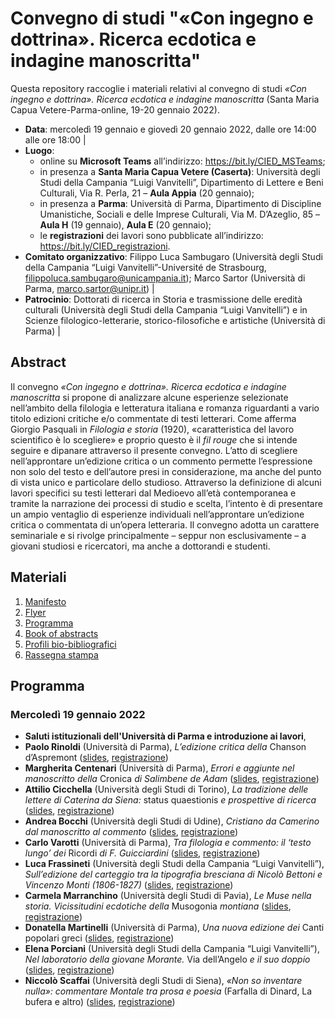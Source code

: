 # Convegno di studi "«Con ingegno e dottrina». Ricerca ecdotica e indagine manoscritta"

Questa repository raccoglie i materiali relativi al convegno di studi _«Con ingegno e dottrina». Ricerca ecdotica e indagine manoscritta_ (Santa Maria Capua Vetere-Parma-online, 19-20 gennaio 2022).

* **Data**: mercoledì 19 gennaio e giovedì 20 gennaio 2022, dalle ore 14:00 alle ore 18:00 |
* **Luogo**:
  * online su **Microsoft Teams** all’indirizzo: https://bit.ly/CIED_MSTeams;
  * in presenza a **Santa Maria Capua Vetere (Caserta)**: Università degli Studi della Campania “Luigi Vanvitelli”, Dipartimento di Lettere e Beni Culturali, Via R. Perla, 21 – **Aula Appia** (20 gennaio);
  * in presenza a **Parma**: Università di Parma, Dipartimento di Discipline Umanistiche, Sociali e delle Imprese Culturali, Via M. D’Azeglio, 85 – **Aula H** (19 gennaio), **Aula E** (20 gennaio);
  * le **registrazioni** dei lavori sono pubblicate all’indirizzo: https://bit.ly/CIED_registrazioni.
* **Comitato organizzativo**: Filippo Luca Sambugaro (Università degli Studi della Campania “Luigi Vanvitelli”-Université de Strasbourg, filippoluca.sambugaro@unicampania.it); Marco Sartor (Università di Parma, marco.sartor@unipr.it) |
* **Patrocinio**: Dottorati di ricerca in Storia e trasmissione delle eredità culturali (Università degli Studi della Campania “Luigi Vanvitelli”) e in Scienze filologico-letterarie, storico-filosofiche e artistiche (Università di Parma) |


## Abstract
Il convegno *«Con ingegno e dottrina». Ricerca ecdotica e indagine manoscritta* si propone di analizzare alcune esperienze selezionate nell’ambito della filologia e letteratura italiana e romanza riguardanti a vario titolo edizioni critiche e/o commentate di testi letterari. Come afferma Giorgio Pasquali in *Filologia e storia* (1920), «caratteristica del lavoro scientifico è lo scegliere» e proprio questo è il *fil rouge* che si intende seguire e dipanare attraverso il presente convegno. L’atto di scegliere nell’approntare un’edizione critica o un commento permette l’espressione non solo del testo e dell’autore presi in considerazione, ma anche del punto di vista unico e particolare dello studioso. Attraverso la definizione di alcuni lavori specifici su testi letterari dal Medioevo all’età contemporanea e tramite la narrazione dei processi di studio e scelta, l’intento è di presentare un ampio ventaglio di esperienze individuali nell’approntare un’edizione critica o commentata di un’opera letteraria. Il convegno adotta un carattere seminariale e si rivolge principalmente – seppur non esclusivamente – a giovani studiosi e ricercatori, ma anche a dottorandi e studenti.


## Materiali

1. [Manifesto](https://github.com/msartorair/coningegnoedottrina/blob/main/Manifesto.pdf)
2. [Flyer](https://github.com/msartorair/coningegnoedottrina/blob/main/Flyer.pdf)
3. [Programma](https://github.com/msartorair/coningegnoedottrina/blob/main/Programma.pdf)
4. [Book of abstracts](https://github.com/msartorair/coningegnoedottrina/blob/main/Book_of_abstracts.pdf)
5. [Profili bio-bibliografici](https://github.com/msartorair/coningegnoedottrina/blob/main/Profili_bio-bibliografici.pdf)
6. [Rassegna stampa](https://github.com/msartorair/coningegnoedottrina/blob/main/Rassegna_stampa.pdf)



## Programma

### Mercoledì 19 gennaio 2022

* **Saluti istituzionali dell'Università di Parma e introduzione ai lavori**, 
* **Paolo Rinoldi** (Università di Parma), *L’edizione critica della* Chanson d’Aspremont ([slides](slides/Rinoldi.pdf), [registrazione](https://bit.ly/CIED_Rinoldi_registrazione))
* **Margherita Centenari** (Università di Parma), *Errori e aggiunte nel manoscritto della* Cronica *di Salimbene de Adam* ([slides](slides/Centenari.pdf), [registrazione](https://bit.ly/CIED_Centenari_registrazione))
* **Attilio Cicchella** (Università degli Studi di Torino), *La tradizione delle lettere di Caterina da Siena:* status quaestionis *e prospettive di ricerca* ([slides](slides/Cicchella.pdf), [registrazione](https://bit.ly/CIED_Cicchella_registrazione))
* **Andrea Bocchi** (Università degli Studi di Udine), *Cristiano da Camerino dal manoscritto al commento* ([slides](slides/Bocchi.pdf), [registrazione](https://bit.ly/CIED_Bocchi_registrazione))
* **Carlo Varotti** (Università di Parma), *Tra filologia e commento: il ‘testo lungo’ dei* Ricordi *di F. Guicciardini* ([slides](slides/Varotti.pdf), [registrazione](https://bit.ly/CIED_Varotti_registrazione))
* **Luca Frassineti** (Università degli Studi della Campania “Luigi Vanvitelli”), *Sull’edizione del carteggio tra la tipografia bresciana di Nicolò Bettoni e Vincenzo Monti (1806-1827)* ([slides](slides/Frassineti.pdf), [registrazione](https://bit.ly/CIED_Frassineti_registrazione))
* **Carmela Marranchino** (Università degli Studi di Pavia), *Le Muse nella storia. Vicissitudini ecdotiche della* Musogonia *montiana* ([slides](slides/Marranchino.pdf), [registrazione](https://bit.ly/CIED_Marranchino_registrazione))
* **Donatella Martinelli** (Università di Parma), *Una nuova edizione dei* Canti popolari greci ([slides](slides/Martinelli.pdf), [registrazione](https://bit.ly/CIED_Martinelli_registrazione))
* **Elena Porciani** (Università degli Studi della Campania “Luigi Vanvitelli”), *Nel laboratorio della giovane Morante.* Via dell’Angelo *e il suo doppio* ([slides](slides/Porciani.pdf), [registrazione](https://bit.ly/CIED_Porciani_registrazione))
* **Niccolò Scaffai** (Università degli Studi di Siena), *«Non so inventare nulla»: commentare Montale tra prosa e poesia* (Farfalla di Dinard, La bufera e altro) ([slides](slides/Scaffai.pdf), [registrazione](https://bit.ly/CIED_Scaffai_registrazione))
